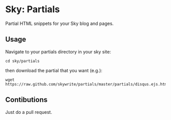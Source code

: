 Sky: Partials
=============

Partial HTML snippets for your Sky blog and pages.


Usage
-----

Navigate to your partials directory in your sky site:

    cd sky/partials

then download the partial that you want (e.g.):

    wget https://raw.github.com/skywrite/partials/master/partials/disqus.ejs.html



Contibutions
------------

Just do a pull request.